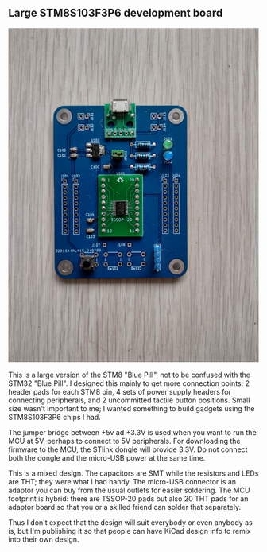 ## Large STM8S103F3P6 development board

![board.jpg](./board.jpg)

This is a large version of the STM8 "Blue Pill", not to be confused with the STM32 "Blue Pill". I designed this mainly to get more connection points: 2 header pads for each STM8 pin, 4 sets of power supply headers for connecting peripherals, and 2 uncommitted tactile button positions. Small size wasn't important to me; I wanted something to build gadgets using the STM8S103F3P6 chips I had.

The jumper bridge between +5v ad +3.3V is used when you want to run the MCU at 5V, perhaps to connect to 5V peripherals. For downloading the firmware to the MCU, the STlink dongle will provide 3.3V. Do not connect both the dongle and the micro-USB power at the same time.

This is a mixed design. The capacitors are SMT while the resistors and LEDs are THT; they were what I had handy. The micro-USB connector is an adaptor you can buy from the usual outlets for easier soldering. The MCU footprint is hybrid: there are TSSOP-20 pads but also 20 THT pads for an adaptor board so that you or a skilled friend can solder that separately.

Thus I don't expect that the design will suit everybody or even anybody as is, but I'm publishing it so that people can have KiCad design info to remix into their own design.
